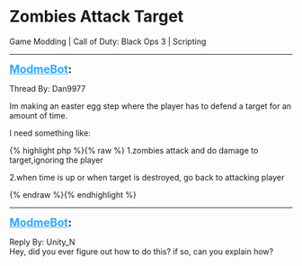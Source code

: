 # Zombies Attack Target
Game Modding | Call of Duty: Black Ops 3 | Scripting

---
<strong style="font-size: 1.4em;"><span style="text-decoration: underline;text-decoration-color: #34a7f9;"><span style="color:#34a7f9;">ModmeBot</span></span>:</strong>

<p>Thread By: Dan9977<br /><p style="text-align:left;">Im making an easter egg step where the player has to defend a target for an amount of time.</p><p style="text-align:left;">I need something like:</p>{% highlight php %}{% raw %}
1.zombies attack and do damage to target,ignoring the player

2.when time is up or when target is destroyed, go back to attacking player

{% endraw %}{% endhighlight %}
</p>

---
<strong style="font-size: 1.4em;"><span style="text-decoration: underline;text-decoration-color: #34a7f9;"><span style="color:#34a7f9;">ModmeBot</span></span>:</strong>

<p>Reply By: Unity_N<br />Hey, did you ever figure out how to do this? if so, can you explain how?</p>
